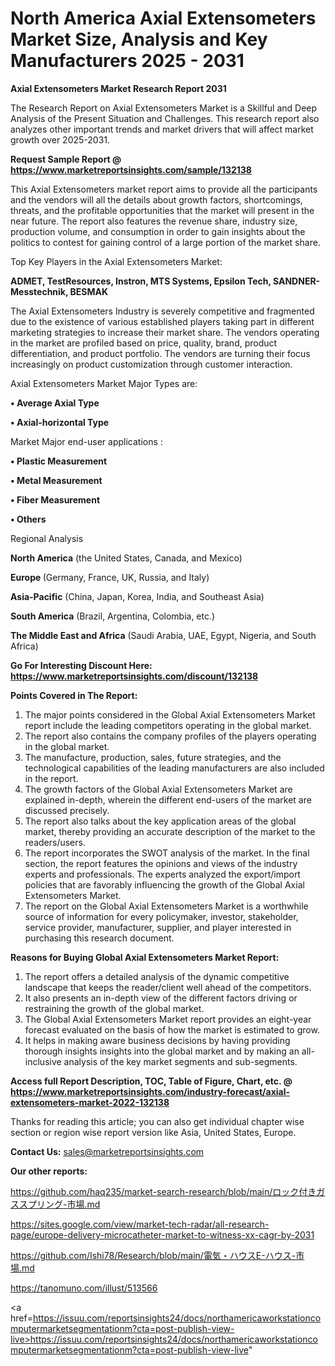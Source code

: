 # North America Axial Extensometers Market Size, Analysis and Key Manufacturers 2025 - 2031

<strong>Axial Extensometers Market Research Report 2031</strong>

The Research Report on Axial Extensometers Market is a Skillful and Deep Analysis of the Present Situation and Challenges. This research report also analyzes other important trends and market drivers that will affect market growth over 2025-2031.

<strong>Request Sample Report @ <a href=https://www.marketreportsinsights.com/sample/132138>https://www.marketreportsinsights.com/sample/132138</a></strong>

This Axial Extensometers market report aims to provide all the participants and the vendors will all the details about growth factors, shortcomings, threats, and the profitable opportunities that the market will present in the near future. The report also features the revenue share, industry size, production volume, and consumption in order to gain insights about the politics to contest for gaining control of a large portion of the market share.

Top Key Players in the Axial Extensometers Market:

<strong>ADMET, TestResources, Instron, MTS Systems, Epsilon Tech, SANDNER-Messtechnik, BESMAK</strong>

The Axial Extensometers Industry is severely competitive and fragmented due to the existence of various established players taking part in different marketing strategies to increase their market share. The vendors operating in the market are profiled based on price, quality, brand, product differentiation, and product portfolio. The vendors are turning their focus increasingly on product customization through customer interaction.

Axial Extensometers Market Major Types are:

<strong>• Average Axial Type

• Axial-horizontal Type</strong>

Market Major end-user applications :

<strong>• Plastic Measurement

• Metal Measurement

• Fiber Measurement

• Others</strong>

Regional Analysis

</u><strong><b>North America</b></strong> (the United States, Canada, and Mexico)

<strong><b>Europe </b></strong>(Germany, France, UK, Russia, and Italy)

<strong><b>Asia-Pacific</b></strong> (China, Japan, Korea, India, and Southeast Asia)

<strong><b>South America</b></strong> (Brazil, Argentina, Colombia, etc.)

<strong><b>The Middle East and Africa</b></strong> (Saudi Arabia, UAE, Egypt, Nigeria, and South Africa)

<strong>Go For Interesting Discount Here: <a href=https://www.marketreportsinsights.com/discount/132138>https://www.marketreportsinsights.com/discount/132138</a></strong>

<strong>Points Covered in The Report:</strong>
<ol>
  <li>The major points considered in the Global Axial Extensometers Market report include the leading competitors operating in the global market.</li>
  <li>The report also contains the company profiles of the players operating in the global market.</li>
  <li>The manufacture, production, sales, future strategies, and the technological capabilities of the leading manufacturers are also included in the report.</li>
  <li>The growth factors of the Global Axial Extensometers Market are explained in-depth, wherein the different end-users of the market are discussed precisely.</li>
  <li>The report also talks about the key application areas of the global market, thereby providing an accurate description of the market to the readers/users.</li>
  <li>The report incorporates the SWOT analysis of the market. In the final section, the report features the opinions and views of the industry experts and professionals. The experts analyzed the export/import policies that are favorably influencing the growth of the Global Axial Extensometers Market.</li>
  <li>The report on the Global Axial Extensometers Market is a worthwhile source of information for every policymaker, investor, stakeholder, service provider, manufacturer, supplier, and player interested in purchasing this research document.</li>
</ol>
<strong>Reasons for Buying Global Axial Extensometers Market Report:</strong>

<ol>
  <li>The report offers a detailed analysis of the dynamic competitive landscape that keeps the reader/client well ahead of the competitors.</li>
  <li>It also presents an in-depth view of the different factors driving or restraining the growth of the global market.</li>
  <li>The Global Axial Extensometers Market report provides an eight-year forecast evaluated on the basis of how the market is estimated to grow.</li>
  <li>It helps in making aware business decisions by having providing thorough insights insights into the global market and by making an all-inclusive analysis of the key market segments and sub-segments.</li>
</ol>
<strong>Access full Report Description, TOC, Table of Figure, Chart, etc. @ <a href=https://www.marketreportsinsights.com/industry-forecast/axial-extensometers-market-2022-132138>https://www.marketreportsinsights.com/industry-forecast/axial-extensometers-market-2022-132138</a></strong>


Thanks for reading this article; you can also get individual chapter wise section or region wise report version like Asia, United States, Europe.

<strong>Contact Us:</strong>
sales@marketreportsinsights.com

<strong>Our other reports:</strong>

<a href=https://github.com/haq235/market-search-research/blob/main/ロック付きガススプリング-市場.md>https://github.com/haq235/market-search-research/blob/main/ロック付きガススプリング-市場.md</a>

<a href=https://sites.google.com/view/market-tech-radar/all-research-page/europe-delivery-microcatheter-market-to-witness-xx-cagr-by-2031>https://sites.google.com/view/market-tech-radar/all-research-page/europe-delivery-microcatheter-market-to-witness-xx-cagr-by-2031</a>

<a href=https://github.com/Ishi78/Research/blob/main/電気・ハウスE-ハウス-市場.md>https://github.com/Ishi78/Research/blob/main/電気・ハウスE-ハウス-市場.md</a>

<a href=https://tanomuno.com/illust/513566>https://tanomuno.com/illust/513566</a>

<a href=https://issuu.com/reportsinsights24/docs/northamericaworkstationcomputermarketsegmentationm?cta=post-publish-view-live>https://issuu.com/reportsinsights24/docs/northamericaworkstationcomputermarketsegmentationm?cta=post-publish-view-live</a>"

